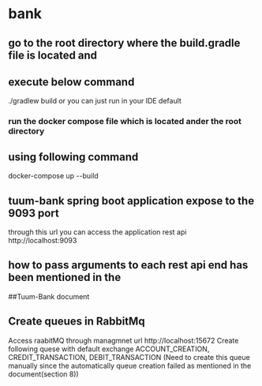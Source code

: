 # bank

## go to the root directory where the build.gradle file is located and 
## execute below command

./gradlew build or you can just run in your IDE default

### run the docker compose file which is located ander the root directory 
## using following command

docker-compose up --build

## tuum-bank spring boot application expose to the  9093 port 
through this url you can access the application rest api http://localhost:9093 
## how to pass arguments to each rest api end has been mentioned in the 
##Tuum-Bank document 

## Create queues in RabbitMq 
Access raabitMQ through managmnet url http://localhost:15672
Create following quese with default exchange
ACCOUNT_CREATION, CREDIT_TRANSACTION, DEBIT_TRANSACTION
(Need to create this queue manually since the automatically queue creation
failed as mentioned in the document(section 8))

